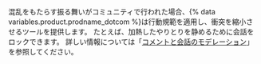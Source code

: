 混乱をもたらす振る舞いがコミュニティで行われた場合、{% data variables.product.prodname_dotcom %}は行動規範を適用し、衝突を縮小させるツールを提供します。 たとえば、加熱したやりとりを静めるために会話をロックできます。 詳しい情報については「[コメントと会話のモデレーション](/communities/moderating-comments-and-conversations)」を参照してください。
